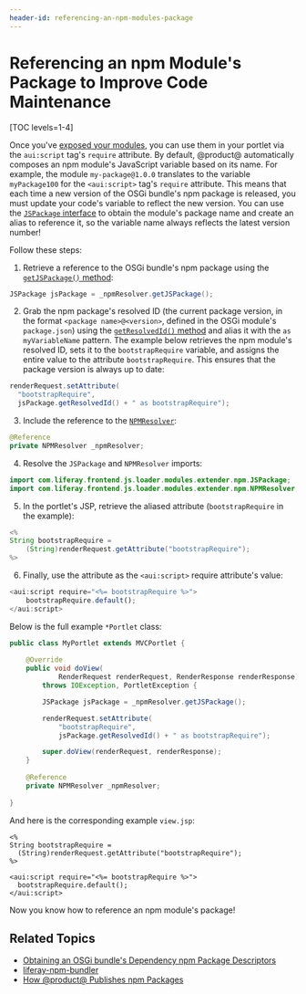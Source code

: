 ```yaml
---
header-id: referencing-an-npm-modules-package
---
```


# Referencing an npm Module's Package to Improve Code Maintenance

[TOC levels=1-4]

Once you've 
[exposed your modules](/docs/7-2/frameworks/-/knowledge_base/f/using-javascript-in-your-portlets), 
you can use them in your portlet via the `aui:script` tag's `require` attribute. 
By default, @product@ automatically composes an npm module's JavaScript variable 
based on its name. For example, the module `my-package@1.0.0` translates to the 
variable `myPackage100` for the `<aui:script>` tag's `require` attribute. This 
means that each time a new version of the OSGi bundle's npm package is released, 
you must update your code's variable to reflect the new version. You can use the 
[`JSPackage` interface](@app-ref@/foundation/latest/javadocs/com/liferay/frontend/js/loader/modules/extender/npm/JSPackage.html) 
to obtain the module's package name and create an alias to reference it, so the 
variable name always reflects the latest version number! 

Follow these steps:

1.  Retrieve a reference to the OSGi bundle's npm package using the 
    [`getJSPackage()` method](@app-ref@/foundation/latest/javadocs/com/liferay/frontend/js/loader/modules/extender/npm/NPMResolver.html#getJSPackage): 

```java
JSPackage jsPackage = _npmResolver.getJSPackage();
```

2.  Grab the npm package's resolved ID (the current package version, 
    in the format `<package name>@<version>`, defined in the OSGi module's 
    `package.json`) using the 
    [`getResolvedId()` method](@app-ref@/foundation/latest/javadocs/com/liferay/frontend/js/loader/modules/extender/npm/JSPackage.html#getResolvedId) 
    and alias it with the `as myVariableName` pattern. The example below 
    retrieves the npm module's resolved ID, sets it to the `bootstrapRequire` 
    variable, and assigns the entire value to the attribute `bootstrapRequire`. 
    This ensures that the package version is always up to date:

```java
renderRequest.setAttribute(
  "bootstrapRequire",
  jsPackage.getResolvedId() + " as bootstrapRequire");
```

3.  Include the reference to the [`NPMResolver`](@app-ref@/foundation/latest/javadocs/com/liferay/frontend/js/loader/modules/extender/npm/NPMResolver.html):

```java
@Reference
private NPMResolver _npmResolver;
```

4.  Resolve the `JSPackage` and `NPMResolver` imports:

```java
import com.liferay.frontend.js.loader.modules.extender.npm.JSPackage;
import com.liferay.frontend.js.loader.modules.extender.npm.NPMResolver;
```

5.  In the portlet's JSP, retrieve the aliased attribute (`bootstrapRequire` in 
    the example):

```java
<%
String bootstrapRequire =
	(String)renderRequest.getAttribute("bootstrapRequire");
%>
```

6.  Finally, use the attribute as the `<aui:script>` require attribute's value:

```javascript
<aui:script require="<%= bootstrapRequire %>">
	bootstrapRequire.default();
</aui:script>
```

Below is the full example `*Portlet` class:

```java
public class MyPortlet extends MVCPortlet {
	
	@Override
	public void doView(
			RenderRequest renderRequest, RenderResponse renderResponse)
		throws IOException, PortletException {

		JSPackage jsPackage = _npmResolver.getJSPackage();

		renderRequest.setAttribute(
			"bootstrapRequire",
			jsPackage.getResolvedId() + " as bootstrapRequire");

		super.doView(renderRequest, renderResponse);
	}
	
	@Reference
	private NPMResolver _npmResolver;
	
}
```

And here is the corresponding example `view.jsp`:

```markup
<%
String bootstrapRequire =
  (String)renderRequest.getAttribute("bootstrapRequire");
%>

<aui:script require="<%= bootstrapRequire %>">
  bootstrapRequire.default();
</aui:script>
```

Now you know how to reference an npm module's package! 

## Related Topics

- [Obtaining an OSGi bundle's Dependency npm Package Descriptors](/docs/7-2/frameworks/-/knowledge_base/f/obtaining-dependency-npm-package-descriptors)
- [liferay-npm-bundler](/docs/7-2/reference/-/knowledge_base/r/liferay-npm-bundler)
- [How @product@ Publishes npm Packages](/docs/7-2/reference/-/knowledge_base/r/how-the-liferay-npm-bundler-publishes-npm-packages)
